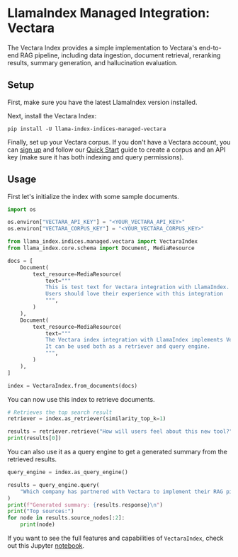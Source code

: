 # LlamaIndex Managed Integration: Vectara

The Vectara Index provides a simple implementation to Vectara's end-to-end RAG pipeline,
including data ingestion, document retrieval, reranking results, summary generation, and hallucination evaluation.

## Setup

First, make sure you have the latest LlamaIndex version installed.

Next, install the Vectara Index:

```
pip install -U llama-index-indices-managed-vectara
```

Finally, set up your Vectara corpus. If you don't have a Vectara account, you can [sign up](https://vectara.com/integrations/llamaindex) and follow our [Quick Start](https://docs.vectara.com/docs/quickstart) guide to create a corpus and an API key (make sure it has both indexing and query permissions).

## Usage

First let's initialize the index with some sample documents.

```python
import os

os.environ["VECTARA_API_KEY"] = "<YOUR_VECTARA_API_KEY>"
os.environ["VECTARA_CORPUS_KEY"] = "<YOUR_VECTARA_CORPUS_KEY>"

from llama_index.indices.managed.vectara import VectaraIndex
from llama_index.core.schema import Document, MediaResource

docs = [
    Document(
        text_resource=MediaResource(
            text="""
            This is test text for Vectara integration with LlamaIndex.
            Users should love their experience with this integration
            """,
        )
    ),
    Document(
        text_resource=MediaResource(
            text="""
            The Vectara index integration with LlamaIndex implements Vectara's RAG pipeline.
            It can be used both as a retriever and query engine.
            """,
        )
    ),
]

index = VectaraIndex.from_documents(docs)
```

You can now use this index to retrieve documents.

```python
# Retrieves the top search result
retriever = index.as_retriever(similarity_top_k=1)

results = retriever.retrieve("How will users feel about this new tool?")
print(results[0])
```

You can also use it as a query engine to get a generated summary from the retrieved results.

```python
query_engine = index.as_query_engine()

results = query_engine.query(
    "Which company has partnered with Vectara to implement their RAG pipeline as an index?"
)
print(f"Generated summary: {results.response}\n")
print("Top sources:")
for node in results.source_nodes[:2]:
    print(node)
```

If you want to see the full features and capabilities of `VectaraIndex`, check out this Jupyter [notebook](https://github.com/vectara/example-notebooks/blob/main/notebooks/using-vectara-with-llamaindex.ipynb).
